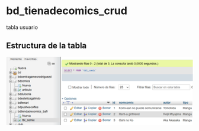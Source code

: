 # bd_tienadecomics_crud
tabla usuario


## Estructura de la tabla 
![tabla usuario](https://github.com/BerthaAreliFuentesRodriguez/bd_tienadecomics_crud/blob/main/img/estructura_tabla.png) 
